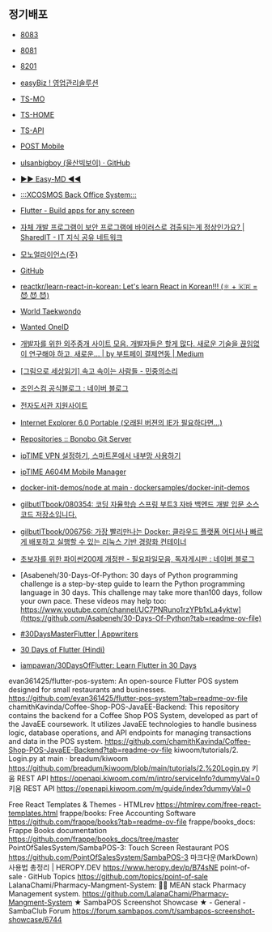 
## 정기배포


- [8083](http://ubb.iptime.org:8083/yobiss-gw/jspapp/co/userauth/UserAuth/loginForm4Intranet.jsp)
- [8081](http://ubb.iptime.org:8081/EZMob/index.html)
- [8201](http://ubb.iptime.org:8201/)
- [easyBiz ! 영업관리솔루션](http://ubb.iptime.org:8083/yobiss-gw/jspapp/co/userauth/UserAuth/loginForm4Intranet.jsp)
- [TS-MO](http://ubb.iptime.org:8321/)
- [TS-HOME](http://ubb.iptime.org:8320/main.do)
- [TS-API](http://ubb.iptime.org:8319/)
- [POST Mobile](http://ubb.iptime.org:8323/post-mobile/)
- [ulsanbigboy (울산빅보이) · GitHub](https://github.com/ulsanbigboy/)
- [▶▶ Easy-MD ◀◀](http://ubb.iptime.org:8081/EZMob/index.html)
- [:::XCOSMOS Back Office System:::](http://monoalliance.iptime.org:8318/)


- [Flutter - Build apps for any screen](https://flutter.dev/)
- [자체 개발 프로그램이 보안 프로그램에 바이러스로 검출되는게 정상인가요? | SharedIT - IT 지식 공유 네트워크](https://www.sharedit.co.kr/freeboards/21869)
- [모노얼라이언스(주)](https://m62.mailplug.com/webmail/lists#%7B%22s_fnum%22%3A%221%22%2C%22s_mread%22%3A%22%22%2C%22view%22%3A%22%22%2C%22list%22%3Atrue%2C%22type%22%3A%22%22%2C%22t%22%3A1676825812710%2C%22page%22%3A0%7D)
- [GitHub](https://github.com/github)
- [reactkr/learn-react-in-korean: Let's learn React in Korean!!! (⚛ + 🇰🇷 = 😈 😈 😈)](https://github.com/reactkr/learn-react-in-korean)
- [World Taekwondo](https://www.wtir.org/login.jsp)
- [Wanted OneID](https://id.wanted.jobs/login?before_url=https%3A%2F%2Fwww.wanted.co.kr%2Fgigs%2Fexperts%2Fadd%3FautoExpert%3Dtrue&redirect_url=https://www.wanted.co.kr/api/chaos/auths/v1/callback/set-token&client_id=AhWBZolyUalsuJpHVRDrE4Px&message_key=gigs_title)
- [개발자를 위한 외주중개 사이트 모음. 개발자들은 할게 많다. 새로운 기술을 끊임없이 연구해야 하고, 새로운… | by 부트페이 결제연동 | Medium](https://medium.com/@bootpay.co.kr/%EA%B0%9C%EB%B0%9C%EC%9E%90%EB%A5%BC-%EC%9C%84%ED%95%9C-%EC%99%B8%EC%A3%BC%EC%A4%91%EA%B0%9C-%EC%82%AC%EC%9D%B4%ED%8A%B8-%EB%AA%A8%EC%9D%8C-a81fe2d206eb)
- [[그림으로 세상읽기] 속고 속이는 사람들 - 민중의소리](https://www.vop.co.kr/A00001601920.html)
- [조인스컴 공식블로그 : 네이버 블로그](https://m.blog.naver.com/PostList.naver?blogId=hanwoo10303)
- [전자도서관 지원사이트](https://library.kyobobook.co.kr/login/login.ink)
- [Internet Explorer 6.0 Portable (오래된 버젼의 IE가 필요하다면...)](https://jnstory.net/1663)
- [Repositories :: Bonobo Git Server](http://monoalliance.iptime.org:8122/Bonobo.Git.Server/Repository/Index)
- [ipTIME VPN 설정하기, 스마트폰에서 내부망 사용하기](https://waystation.tistory.com/166)
- [ipTIME A604M Mobile Manager](http://ubb.iptime.org:1212/netinfo/laninfo/iux.cgi)
- [docker-init-demos/node at main · dockersamples/docker-init-demos](https://github.com/dockersamples/docker-init-demos/tree/main/node)
- [gilbutITbook/080354: 코딩 자율학습 스프링 부트3 자바 백엔드 개발 입문 소스 코드 저장소입니다.](https://github.com/gilbutITbook/080354)
- [gilbutITbook/006756: 가장 빨리만나는 Docker: 클라우드 플랫폼 어디서나 빠르게 배포하고 실행할 수 있는 리눅스 기반 경량화 컨테이너](https://github.com/gilbutITbook/006756/tree/master)



- [초보자를 위한 파이썬200제 개정판 - 필요파일모음, 독자게시판 : 네이버 블로그](https://m.blog.naver.com/PostView.naver?blogId=samsjang&logNo=223630404470&proxyReferer=https:%2F%2Fwww.google.com%2F&trackingCode=rss)
- [Asabeneh/30-Days-Of-Python: 30 days of Python programming challenge is a step-by-step guide to learn the Python programming language in 30 days. This challenge may take more than100 days, follow your own pace. These videos may help too: https://www.youtube.com/channel/UC7PNRuno1rzYPb1xLa4yktw](https://github.com/Asabeneh/30-Days-Of-Python?tab=readme-ov-file)


- [#30DaysMasterFlutter | Appwriters](https://www.appwriters.dev/30days/flutter)
- [30 Days of Flutter (Hindi)](https://www.google.com/amp/s/www.codepur.dev/30-days-of-flutter-hindi/amp/)
- [iampawan/30DaysOfFlutter: Learn Flutter in 30 Days](https://github.com/iampawan/30DaysOfFlutter)






evan361425/flutter-pos-system: An open-source Flutter POS system designed for small restaurants and businesses.
https://github.com/evan361425/flutter-pos-system?tab=readme-ov-file
chamithKavinda/Coffee-Shop-POS-JavaEE-Backend: This repository contains the backend for a Coffee Shop POS System, developed as part of the JavaEE coursework. It utilizes JavaEE technologies to handle business logic, database operations, and API endpoints for managing transactions and data in the POS system.
https://github.com/chamithKavinda/Coffee-Shop-POS-JavaEE-Backend?tab=readme-ov-file
kiwoom/tutorials/2. Login.py at main · breadum/kiwoom
https://github.com/breadum/kiwoom/blob/main/tutorials/2.%20Login.py
키움 REST API
https://openapi.kiwoom.com/m/intro/serviceInfo?dummyVal=0
키움 REST API
https://openapi.kiwoom.com/m/guide/index?dummyVal=0




Free React Templates & Themes - HTMLrev
https://htmlrev.com/free-react-templates.html
frappe/books: Free Accounting Software
https://github.com/frappe/books?tab=readme-ov-file
frappe/books_docs: Frappe Books documentation
https://github.com/frappe/books_docs/tree/master
PointOfSalesSystem/SambaPOS-3: Touch Screen Restaurant POS
https://github.com/PointOfSalesSystem/SambaPOS-3
마크다운(MarkDown) 사용법 총정리 | HEROPY.DEV
https://www.heropy.dev/p/B74sNE
point-of-sale · GitHub Topics
https://github.com/topics/point-of-sale
LalanaChami/Pharmacy-Mangment-System: 👨‍💻 MEAN stack Pharmacy Management system.
https://github.com/LalanaChami/Pharmacy-Mangment-System
★ SambaPOS Screenshot Showcase ★ - General - SambaClub Forum
https://forum.sambapos.com/t/sambapos-screenshot-showcase/6744

